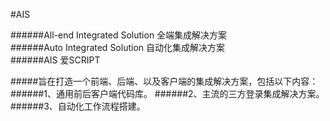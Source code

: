 #AIS

######All-end Integrated Solution 全端集成解决方案  
######Auto Integrated Solution 自动化集成解决方案  
######AIS 爱SCRIPT  

#####旨在打造一个前端、后端、以及客户端的集成解决方案，包括以下内容： 
######1、通用前后客户端代码库。 
######2、主流的三方登录集成解决方案。 
######3、自动化工作流程搭建。
